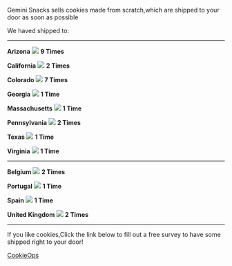 Gemini Snacks sells cookies made from scratch,which are shipped to your door as soon as possible


We haved shipped to:

---

**Arizona**
![](http://arizonaflag.facts.co/arizonastateflagof/ArizonaFlagImage.png)
**9 Times**




**California**
![](https://upload.wikimedia.org/wikipedia/commons/thumb/0/01/Flag_of_California.svg/255px-Flag_of_California.svg.png)
**2 Times**


**Colorado**
![](http://www.statesymbolsusa.org/sites/statesymbolsusa.org/files/primary-images/flagofColoradoCO.jpg)
**7 Times**


**Georgia**
![](https://upload.wikimedia.org/wikipedia/commons/thumb/5/54/Flag_of_Georgia_(U.S._state).svg/255px-Flag_of_Georgia_(U.S._state).svg.png)
**1 Time**

**Massachusetts**
![](https://upload.wikimedia.org/wikipedia/commons/f/f2/Flag_of_Massachusetts.svg)
**1 Time**

**Pennsylvania**
![](https://upload.wikimedia.org/wikipedia/commons/thumb/f/f7/Flag_of_Pennsylvania.svg/1280px-Flag_of_Pennsylvania.svg.png)
**2 Times**

**Texas**
![](https://upload.wikimedia.org/wikipedia/commons/thumb/f/f7/Flag_of_Texas.svg/2000px-Flag_of_Texas.svg.png)
**1 Time**

**Virginia**
![](https://upload.wikimedia.org/wikipedia/commons/thumb/4/47/Flag_of_Virginia.svg/248px-Flag_of_Virginia.svg.png)
**1 Time**

---

**Belgium**
![](https://upload.wikimedia.org/wikipedia/commons/thumb/6/65/Flag_of_Belgium.svg/1182px-Flag_of_Belgium.svg.png)
**2 Times**

**Portugal**
![](https://upload.wikimedia.org/wikipedia/commons/thumb/5/5c/Flag_of_Portugal.svg/255px-Flag_of_Portugal.svg.png)
**1 Time**

**Spain**
![](https://upload.wikimedia.org/wikipedia/en/thumb/9/9a/Flag_of_Spain.svg/1280px-Flag_of_Spain.svg.png)
**1 Time**

**United Kingdom**
![](https://upload.wikimedia.org/wikipedia/en/thumb/a/ae/Flag_of_the_United_Kingdom.svg/1280px-Flag_of_the_United_Kingdom.svg.png)
**2 Times**

---

If you like cookies,Click the link below to fill out a free survey to have some shipped right to your door!

[CookieOps](http://www.cookieops.com/)

